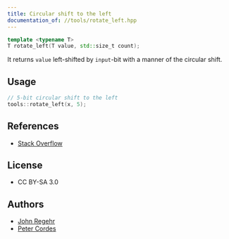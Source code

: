 ```yaml
---
title: Circular shift to the left
documentation_of: //tools/rotate_left.hpp
---
```


```cpp
template <typename T>
T rotate_left(T value, std::size_t count);
```

It returns `value` left-shifted by `input`-bit with a manner of the circular shift.

## Usage
```cpp
// 5-bit circular shift to the left
tools::rotate_left(x, 5);
```

## References
- [Stack Overflow](https://stackoverflow.com/questions/776508/best-practices-for-circular-shift-rotate-operations-in-c/776523#776523)

## License
- CC BY-SA 3.0

## Authors
- [John Regehr](https://blog.regehr.org/)
- [Peter Cordes](https://stackoverflow.com/users/224132/peter-cordes)

